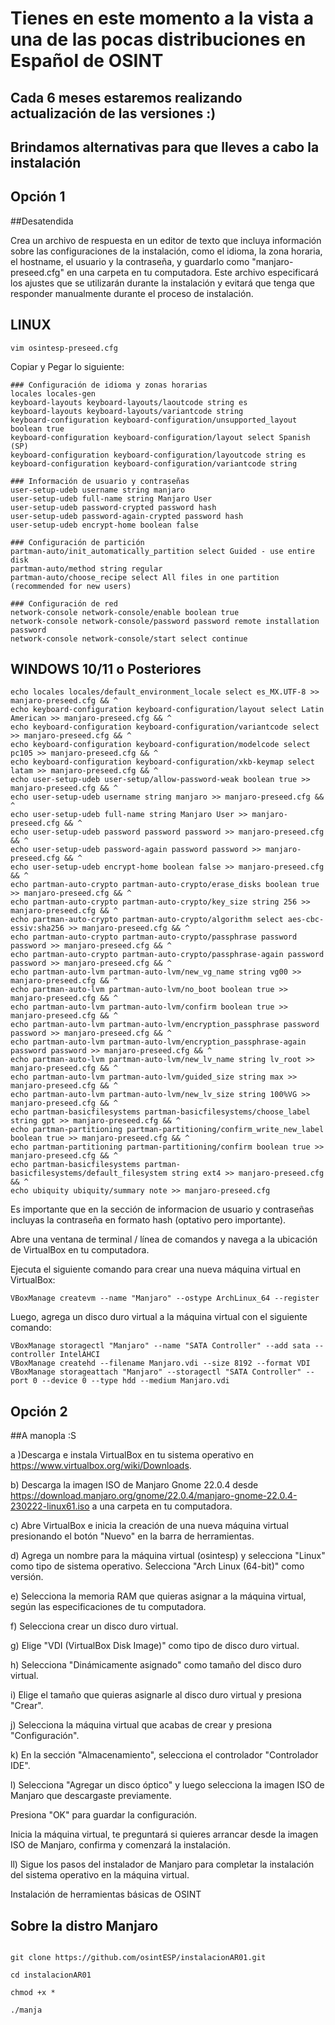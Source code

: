 # Tienes en este momento a la vista a una de las pocas distribuciones en Español de OSINT 
## Cada 6 meses estaremos realizando actualización de las versiones :)

## Brindamos alternativas para que lleves a cabo la instalación

## Opción 1 
##Desatendida

Crea un archivo de respuesta en un editor de texto que incluya información sobre las configuraciones de la instalación, como el idioma, la zona horaria, el hostname, el usuario y la contraseña, y guardarlo como "manjaro-preseed.cfg" en una carpeta en tu computadora. Este archivo especificará los ajustes que se utilizarán durante la instalación y evitará que tenga que responder manualmente durante el proceso de instalación.

## LINUX 

```
vim osintesp-preseed.cfg
```
Copiar y Pegar lo siguiente:

```
### Configuración de idioma y zonas horarias
locales locales-gen
keyboard-layouts keyboard-layouts/laoutcode string es
keyboard-layouts keyboard-layouts/variantcode string 
keyboard-configuration keyboard-configuration/unsupported_layout boolean true
keyboard-configuration keyboard-configuration/layout select Spanish (SP)
keyboard-configuration keyboard-configuration/layoutcode string es
keyboard-configuration keyboard-configuration/variantcode string 

### Información de usuario y contraseñas
user-setup-udeb username string manjaro
user-setup-udeb full-name string Manjaro User
user-setup-udeb password-crypted password hash
user-setup-udeb password-again-crypted password hash
user-setup-udeb encrypt-home boolean false
 
### Configuración de partición
partman-auto/init_automatically_partition select Guided - use entire disk
partman-auto/method string regular
partman-auto/choose_recipe select All files in one partition (recommended for new users)

### Configuración de red
network-console network-console/enable boolean true
network-console network-console/password password remote installation password
network-console network-console/start select continue
```

## WINDOWS 10/11 o Posteriores

```
echo locales locales/default_environment_locale select es_MX.UTF-8 >> manjaro-preseed.cfg && ^
echo keyboard-configuration keyboard-configuration/layout select Latin American >> manjaro-preseed.cfg && ^
echo keyboard-configuration keyboard-configuration/variantcode select >> manjaro-preseed.cfg && ^
echo keyboard-configuration keyboard-configuration/modelcode select pc105 >> manjaro-preseed.cfg && ^
echo keyboard-configuration keyboard-configuration/xkb-keymap select latam >> manjaro-preseed.cfg && ^
echo user-setup-udeb user-setup/allow-password-weak boolean true >> manjaro-preseed.cfg && ^
echo user-setup-udeb username string manjaro >> manjaro-preseed.cfg && ^
echo user-setup-udeb full-name string Manjaro User >> manjaro-preseed.cfg && ^
echo user-setup-udeb password password password >> manjaro-preseed.cfg && ^
echo user-setup-udeb password-again password password >> manjaro-preseed.cfg && ^
echo user-setup-udeb encrypt-home boolean false >> manjaro-preseed.cfg && ^
echo partman-auto-crypto partman-auto-crypto/erase_disks boolean true >> manjaro-preseed.cfg && ^
echo partman-auto-crypto partman-auto-crypto/key_size string 256 >> manjaro-preseed.cfg && ^
echo partman-auto-crypto partman-auto-crypto/algorithm select aes-cbc-essiv:sha256 >> manjaro-preseed.cfg && ^
echo partman-auto-crypto partman-auto-crypto/passphrase password password >> manjaro-preseed.cfg && ^
echo partman-auto-crypto partman-auto-crypto/passphrase-again password password >> manjaro-preseed.cfg && ^
echo partman-auto-lvm partman-auto-lvm/new_vg_name string vg00 >> manjaro-preseed.cfg && ^
echo partman-auto-lvm partman-auto-lvm/no_boot boolean true >> manjaro-preseed.cfg && ^
echo partman-auto-lvm partman-auto-lvm/confirm boolean true >> manjaro-preseed.cfg && ^
echo partman-auto-lvm partman-auto-lvm/encryption_passphrase password password >> manjaro-preseed.cfg && ^
echo partman-auto-lvm partman-auto-lvm/encryption_passphrase-again password password >> manjaro-preseed.cfg && ^
echo partman-auto-lvm partman-auto-lvm/new_lv_name string lv_root >> manjaro-preseed.cfg && ^
echo partman-auto-lvm partman-auto-lvm/guided_size string max >> manjaro-preseed.cfg && ^
echo partman-auto-lvm partman-auto-lvm/new_lv_size string 100%VG >> manjaro-preseed.cfg && ^
echo partman-basicfilesystems partman-basicfilesystems/choose_label string gpt >> manjaro-preseed.cfg && ^
echo partman-partitioning partman-partitioning/confirm_write_new_label boolean true >> manjaro-preseed.cfg && ^
echo partman-partitioning partman-partitioning/confirm boolean true >> manjaro-preseed.cfg && ^
echo partman-basicfilesystems partman-basicfilesystems/default_filesystem string ext4 >> manjaro-preseed.cfg && ^
echo ubiquity ubiquity/summary note >> manjaro-preseed.cfg
```

Es importante que en la sección de informacion de usuario y contraseñas incluyas la contraseña en formato hash (optativo pero importante).

Abre una ventana de terminal / línea de comandos y navega a la ubicación de VirtualBox en tu computadora.

Ejecuta el siguiente comando para crear una nueva máquina virtual en VirtualBox:

```
VBoxManage createvm --name "Manjaro" --ostype ArchLinux_64 --register
```

Luego, agrega un disco duro virtual a la máquina virtual con el siguiente comando:

```
VBoxManage storagectl "Manjaro" --name "SATA Controller" --add sata --controller IntelAHCI
VBoxManage createhd --filename Manjaro.vdi --size 8192 --format VDI
VBoxManage storageattach "Manjaro" --storagectl "SATA Controller" --port 0 --device 0 --type hdd --medium Manjaro.vdi
```

## Opción 2 
##A manopla :S

a )Descarga e instala VirtualBox en tu sistema operativo en https://www.virtualbox.org/wiki/Downloads.

b) Descarga la imagen ISO de Manjaro Gnome 22.0.4 desde https://download.manjaro.org/gnome/22.0.4/manjaro-gnome-22.0.4-230222-linux61.iso a una carpeta en tu computadora.

c) Abre VirtualBox e inicia la creación de una nueva máquina virtual presionando el botón "Nuevo" en la barra de herramientas.

d) Agrega un nombre para la máquina virtual (osintesp) y selecciona "Linux" como tipo de sistema operativo. Selecciona "Arch Linux (64-bit)" como versión.

e) Selecciona la memoria RAM que quieras asignar a la máquina virtual, según las especificaciones de tu computadora.

f) Selecciona crear un disco duro virtual.

g) Elige "VDI (VirtualBox Disk Image)" como tipo de disco duro virtual.

h) Selecciona "Dinámicamente asignado" como tamaño del disco duro virtual.

i) Elige el tamaño que quieras asignarle al disco duro virtual y presiona "Crear".

j) Selecciona la máquina virtual que acabas de crear y presiona "Configuración".

k) En la sección "Almacenamiento", selecciona el controlador "Controlador IDE".

l) Selecciona "Agregar un disco óptico" y luego selecciona la imagen ISO de Manjaro que descargaste previamente.

Presiona "OK" para guardar la configuración.

Inicia la máquina virtual, te preguntará si quieres arrancar desde la imagen ISO de Manjaro, confirma y comenzará la instalación.

ll) Sigue los pasos del instalador de Manjaro para completar la instalación del sistema operativo en la máquina virtual.


Instalación de herramientas básicas de OSINT

## Sobre la distro Manjaro

``` cd Descargas 
```
```
git clone https://github.com/osintESP/instalacionAR01.git
```
```
cd instalacionAR01
```
```
chmod +x *

./manja 


